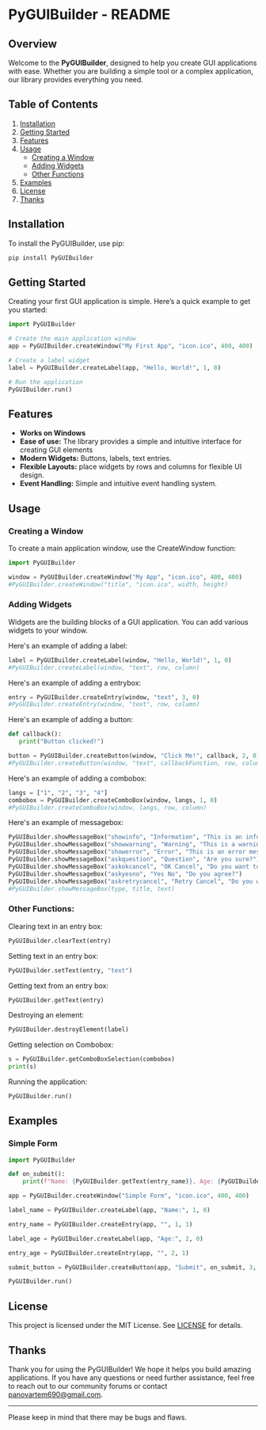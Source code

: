# PyGUIBuilder - README

## Overview

Welcome to the **PyGUIBuilder**, designed to help you create GUI applications with ease. Whether you are building a simple tool or a complex application, our library provides everything you need.

## Table of Contents

1. [Installation](#installation)
2. [Getting Started](#getting-started)
3. [Features](#features)
4. [Usage](#usage)
   - [Creating a Window](#creating-a-window)
   - [Adding Widgets](#adding-widgets)
   - [Other Functions](#other-functions)
5. [Examples](#examples)
6. [License](#license)
7. [Thanks](#thanks)

## Installation

To install the PyGUIBuilder, use pip:

```bash
pip install PyGUIBuilder
```

## Getting Started

Creating your first GUI application is simple. Here’s a quick example to get you started:

```python
import PyGUIBuilder

# Create the main application window
app = PyGUIBuilder.createWindow("My First App", "icon.ico", 400, 400)

# Create a label widget
label = PyGUIBuilder.createLabel(app, "Hello, World!", 1, 0)

# Run the application
PyGUIBuilder.run()
```

## Features

- **Works on Windows**
- **Ease of use:** The library provides a simple and intuitive interface for creating GUI elements
- **Modern Widgets:** Buttons, labels, text entries.
- **Flexible Layouts:** place widgets by rows and columns for flexible UI design.
- **Event Handling:** Simple and intuitive event handling system.

## Usage

### Creating a Window

To create a main application window, use the CreateWindow function:

```python
import PyGUIBuilder

window = PyGUIBuilder.createWindow("My App", "icon.ico", 400, 400)
#PyGUIBuilder.createWindow("title", "icon.ico", width, height)
```

### Adding Widgets

Widgets are the building blocks of a GUI application. You can add various widgets to your window.

Here's an example of adding a label:
```python
label = PyGUIBuilder.createLabel(window, "Hello, World!", 1, 0)
#PyGUIBuilder.createLabel(window, "text", row, column)
```
Here's an example of adding a entrybox:
```python
entry = PyGUIBuilder.createEntry(window, "text", 3, 0)
#PyGUIBuilder.createEntry(window, "text", row, column)
```
Here's an example of adding a button:
```python
def callback():
   print("Button clicked!")

button = PyGUIBuilder.createButton(window, "Click Me!", callback, 2, 0)
#PyGUIBuilder.createButton(window, "text", callbackFunction, row, column)
```
Here's an example of adding a combobox:
```python
langs = ["1", "2", "3", "4"]
combobox = PyGUIBuilder.createComboBox(window, langs, 1, 0)
#PyGUIBuilder.createComboBox(window, langs, row, column)
```
Here's an example of messagebox:
```python
PyGUIBuilder.showMessageBox("showinfo", "Information", "This is an info message.")
PyGUIBuilder.showMessageBox("showwarning", "Warning", "This is a warning message.")
PyGUIBuilder.showMessageBox("showerror", "Error", "This is an error message.")
PyGUIBuilder.showMessageBox("askquestion", "Question", "Are you sure?")
PyGUIBuilder.showMessageBox("askokcancel", "OK Cancel", "Do you want to continue?")
PyGUIBuilder.showMessageBox("askyesno", "Yes No", "Do you agree?")
PyGUIBuilder.showMessageBox("askretrycancel", "Retry Cancel", "Do you want to retry?")
#PyGUIBuilder.showMessageBox(type, title, text)
```
### Other Functions:
Clearing text in an entry box:
```python
PyGUIBuilder.clearText(entry)
```
Setting text in an entry box:
```python
PyGUIBuilder.setText(entry, "text")
```
Getting text from an entry box:
```python
PyGUIBuilder.getText(entry)
```
Destroying an element:
```python
PyGUIBuilder.destroyElement(label)
```
Getting selection on Combobox:
```python
s = PyGUIBuilder.getComboBoxSelection(combobox)
print(s)
```
Running the application:
```python
PyGUIBuilder.run()
```
## Examples

### Simple Form

```python
import PyGUIBuilder

def on_submit():
    print(f"Name: {PyGUIBuilder.getText(entry_name)}, Age: {PyGUIBuilder.getText(entry_age)}")

app = PyGUIBuilder.createWindow("Simple Form", "icon.ico", 400, 400)

label_name = PyGUIBuilder.createLabel(app, "Name:", 1, 0)

entry_name = PyGUIBuilder.createEntry(app, "", 1, 1)

label_age = PyGUIBuilder.createLabel(app, "Age:", 2, 0)

entry_age = PyGUIBuilder.createEntry(app, "", 2, 1)

submit_button = PyGUIBuilder.createButton(app, "Submit", on_submit, 3, 0)

PyGUIBuilder.run()
```

## License
This project is licensed under the MIT License. See [LICENSE](LICENSE) for details.

## Thanks
Thank you for using the PyGUIBuilder! We hope it helps you build amazing applications. If you have any questions or need further assistance, feel free to reach out to our community forums or contact panovartem690@gmail.com.

---
Please keep in mind that there may be bugs and flaws. 